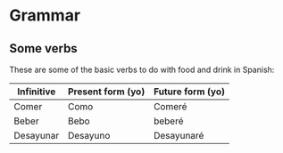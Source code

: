 


<div class="container"> 
<h1>Grammar</h1>
 <h2>Some verbs</h2>
  <p>These are some of the basic verbs to do with food and drink in Spanish:</p>            
  <table class="table table-striped">
    <thead>
      <tr>
        <th>Infinitive</th>
        <th>Present form (yo)</th>
        <th>Future form (yo)</th>
      </tr>
    </thead>
    <tbody>
      <tr>
        <td>Comer</td>
        <td>Como</td>
        <td>Comeré</td>
      </tr>
      <tr>
        <td>Beber</td>
        <td>Bebo</td>
        <td>beberé</td>
      </tr>
      <tr>
        <td>Desayunar</td>
        <td>Desayuno</td>
        <td>Desayunaré</td>
      </tr>
    </tbody>
  </table>

</div>
